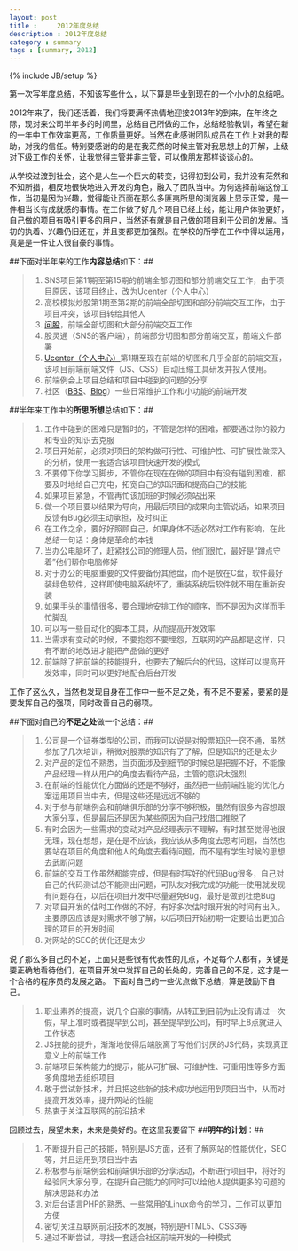```yaml
---
layout: post
title : 	2012年度总结
description : 2012年度总结
category : summary
tags : [summary, 2012]
---
```

{% include JB/setup %}

第一次写年度总结，不知该写些什么，以下算是毕业到现在的一个小小的总结吧。

2012年来了，我们还活着，我们将要满怀热情地迎接2013年的到来，在年终之际，现对来公司半年多的时间里，总结自己所做的工作，总结经验教训，希望在新的一年中工作效率更高，工作质量更好。当然在此感谢团队成员在工作上对我的帮助，对我的信任。特别要感谢的的是在我茫然的时候主管对我思想上的开解，上级对下级工作的关怀，让我觉得主管并非主管，可以像朋友那样谈谈心的。

从学校过渡到社会，这个是人生一个巨大的转变，记得初到公司，我并没有茫然和不知所措，相反地很快地进入开发的角色，融入了团队当中。为何选择前端这份工作，当初是因为兴趣，觉得能让页面在那么多匪夷所思的浏览器上显示正常，是一件相当长有成就感的事情。在工作做了好几个项目已经上线，能让用户体验更好，自己做的项目有吸引更多的用户，当然还有就是自己做的项目利于公司的发展。当初的执着、兴趣仍旧还在，并且变都更加强烈。在学校的所学在工作中得以运用，真是是一件让人很自豪的事情。

##下面对半年来的工作**内容总结**如下：##

>1. SNS项目第11期至第15期的前端全部切图和部分前端交互工作，由于项目原因，该项目终止，改为Ucenter（个人中心）
>2. 高校模拟炒股第1期至第2期的前端全部切图和部分前端交互工作，由于项目冲突，该项目转给其他人
>3. [问股](http://ask.10jqka.com.cn/)，前端全部切图和大部分前端交互工作
>4. 股灵通（SNS的客户端），前端部分切图和部分前端交互，前端文件部署
>5. [Ucenter（个人中心）](http://t.10jqka.com.cn/127750329)第1期至现在前端的切图和几乎全部的前端交互，该项目前端前端文件（JS、CSS）自动压缩工具研发并投入使用。
>6. 前端例会上项目总结和项目中碰到的问题的分享
>7. 社区（[BBS](http://bbs.10jqka.com.cn/)、[Blog](http://blog.10jqka.com.cn/)）一些日常维护工作和小功能的前端开发

##半年来工作中的**所思所想**总结如下：##

>1. 工作中碰到的困难只是暂时的，不管是怎样的困难，都要通过你的毅力和专业的知识去克服
>2. 项目开始前，必须对项目的架构做可行性、可维护性、可扩展性做深入的分析，使用一套适合该项目快速开发的模式  
>3. 不要停下你学习脚步，不管你在现在在做的项目中有没有碰到困难，都要及时地给自己充电，拓宽自己的知识面和提高自己的技能  
>4. 如果项目紧急，不管再忙该加班的时候必须站出来  
>5. 做一个项目要以结果为导向，用最后项目的成果向主管说话，如果项目反馈有Bug必须主动承担，及时纠正
>6. 在工作之余，要好好照顾自己，如果身体不适必然对工作有影响，在此总结一句话：身体是革命的本钱
>7. 当办公电脑坏了，赶紧找公司的修理人员，他们很忙，最好是“蹲点守着”他们帮你电脑修好
>8. 对于办公的电脑重要的文件要备份其他盘，而不是放在C盘，软件最好装绿色软件，这样即使电脑系统坏了，重装系统后软件就不用在重新安装
>9. 如果手头的事情很多，要合理地安排工作的顺序，而不是因为这样而手忙脚乱
>10. 可以写一些自动化的脚本工具，从而提高开发效率
>11. 当需求有变动的时候，不要抱怨不要埋怨，互联网的产品都是这样，只有不断的地改进才能把产品做的更好
>12. 前端除了把前端的技能提升，也要去了解后台的代码，这样可以提高开发效率，同时可以更好地配合后台开发


工作了这么久，当然也发现自身在工作中一些不足之处，有不足不要紧，要紧的是要发挥自己的强项，同时改善自己的弱项。

##下面对自己的**不足之处**做一个总结：##

>1. 公司是一个证券类型的公司，而我可以说是对股票知识一窍不通，虽然参加了几次培训，稍微对股票的知识有了了解，但是知识的还是太少
>2. 对产品的定位不熟悉，当页面涉及到细节的时候总是把握不好，不能像产品经理一样从用户的角度去看待产品，主管的意识太强烈
>3. 在前端的性能优化方面做的还是不够好，虽然把一些前端性能的优化方案运用项目当中去，但是这些还是远远不够的
>4. 对于参与前端例会和前端俱乐部的分享不够积极，虽然有很多内容想跟大家分享，但是最后还是因为某些原因为自己找借口推脱了
>5. 有时会因为一些需求的变动对产品经理表示不理解，有时甚至觉得他很无理，现在想想，是在是不应该，我应该从多角度去思考问题，当然也要站在项目的角度和他人的角度去看待问题，而不是有学生时候的思想去武断问题
>6. 前端的交互工作虽然都能完成，但是有时写好的代码Bug很多，自己对自己的代码测试总不能测出问题，可队友对我完成的功能一使用就发现有问题存在，以后在项目开发中尽量避免Bug，最好是做到杜绝Bug
>7. 对项目开发的估时工作做的不好，有好多次估时跟开发的时间有出入，主要原因应该是对需求不够了解，以后项目开始初期一定要给出更加合理的项目的开发时间
>8. 对网站的SEO的优化还是太少

说了那么多自己的不足，上面只是些很有代表性的几点，不足每个人都有，关键是要正确地看待他们，在项目开发中发挥自己的长处的，完善自己的不足，这才是一个合格的程序员的发展之路。
下面对自己的一些优点做下总结，算是鼓励下自己。

>1. 职业素养的提高，说几个自豪的事情，从转正到目前为止没有请过一次假，早上准时或者提早到公司，甚至提早到公司，有时早上8点就进入工作状态
>2. JS技能的提升，渐渐地使得后端脱离了写他们讨厌的JS代码，实现真正意义上的前端工作
>3. 前端项目架构能力的提示，能从可扩展、可维护性、可重用性等多方面多角度地去组织项目
>4. 敢于尝试新技术，并且把这些新的技术成功地运用到项目当中，从而对提高开发效率，提升网站的性能
>5. 热衷于关注互联网的前沿技术

回顾过去，展望未来，未来是美好的。在这里我要留下
##**明年的计划**：##

>1. 不断提升自己的技能，特别是JS方面，还有了解网站的性能优化，SEO等，并且运用到项目当中去
>2. 积极参与前端例会和前端俱乐部的分享活动，不断进行项目中，将好的经验同大家分享，在提升自己能力的同时可以给他人提供更多的问题的解决思路和办法
>3. 对后台语言PHP的熟悉、一些常用的Linux命令的学习，工作可以更加方便
>4. 密切关注互联网前沿技术的发展，特别是HTML5、CSS3等
>5. 通过不断尝试，寻找一套适合社区前端开发的一种模式

